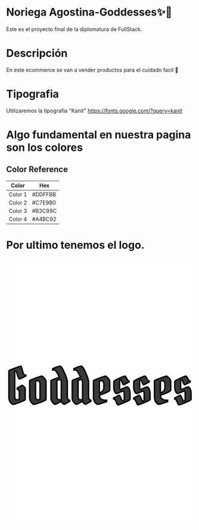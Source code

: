 
# Noriega Agostina-Goddesses✨🌈

Este es el proyecto final de la diplomatura de FullStack.

# Descripción

En este ecommerce se van a vender productos para el cuidado facil 💖

# Tipografia
Utilizaremos la tipografia "Kanit"
https://fonts.google.com/?query=kanit

# Algo fundamental en nuestra pagina son los colores 
## Color Reference

| Color             | Hex                                                                |
| ----------------- | ------------------------------------------------------------------ |
| Color 1 |#DDFFBB |
| Color 2 |#C7E9B0 |
| Color 3 |#B3C99C |
| Color 4 |#A4BC92 |




# Por ultimo tenemos el logo.
 


![Logo](https://github.com/AgosNori/NoriegaAgostina--Goddesses/blob/master/logo.png?raw=true)


